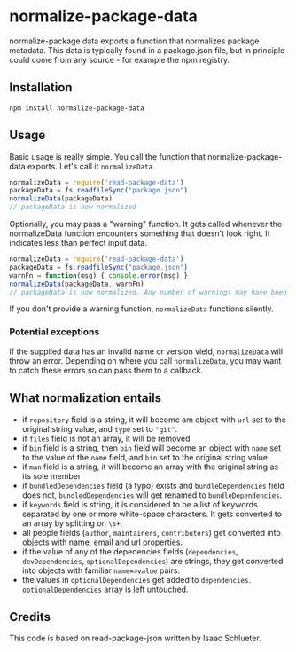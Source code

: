 # normalize-package-data

normalize-package data exports a function that normalizes package metadata. This data is typically found in a package.json file, but in principle could come from any source - for example the npm registry.

## Installation

```
npm install normalize-package-data
```

## Usage

Basic usage is really simple. You call the function that normalize-package-data exports. Let's call it `normalizeData`.

```javascript
normalizeData = require('read-package-data')
packageData = fs.readfileSync("package.json")
normalizeData(packageData)
// packageData is now normalized
```

Optionally, you may pass a "warning" function. It gets called whenever the normalizeData function encounters something that doesn't look right. It indicates less than perfect input data.

```javascript
normalizeData = require('read-package-data')
packageData = fs.readfileSync("package.json")
warnFn = function(msg) { console.error(msg) }
normalizeData(packageData, warnFn)
// packageData is now normalized. Any number of warnings may have been logged.
```

If you don't provide a warning function, `normalizeData` functions silently.

### Potential exceptions

If the supplied data has an invalid name or version vield, `normalizeData` will throw an error. Depending on where you call `normalizeData`, you may want to catch these errors so can pass them to a callback.

## What normalization entails

* if `repository` field is a string, it will become am object with `url` set to the original string value, and `type` set to `"git"`.
* if `files` field is not an array, it will be removed
* if `bin` field is a string, then `bin` field will become an object with `name` set to the value of the `name` field, and `bin` set to the original string value
* if `man` field is a string, it will become an array with the original string as its sole member
* if `bundledDependencies` field (a typo) exists and `bundleDependencies` field does not, `bundledDependencies` will get renamed to `bundleDependencies`.
* if `keywords` field is string, it is considered to be a list of keywords separated by one or more white-space characters. It gets converted to an array by splitting on `\s+`.
* all people fields (`author`, `maintainers`, `contributors`) get converted into objects with name, email and url properties.
* if the value of any of the depedencies fields  (`dependencies`, `devDependencies`, `optionalDependencies`) are strings, they get converted into objects with familiar `name=>value` pairs.
* the values in `optionalDependencies` get added to `dependencies`. `optionalDependencies` array is left untouched.


## Credits

This code is based on read-package-json written by Isaac Schlueter.
